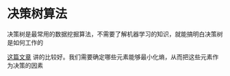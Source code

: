 # 决策树算法

<!--
ID: 925486a1-a579-441d-a5d2-6d4512182ad7
Status: draft
Date: 2017-12-17T01:21:00
Modified: 2020-05-16T11:28:25
wp_id: 479
-->

决策树是最常用的数据挖掘算法，不需要了解机器学习的知识，就能搞明白决策树是如何工作的

[这篇文章][1] 讲的比较好。我们需要确定哪些元素能够最小化熵，从而把这些元素作为决策的因素

[1]: http://liuzhiqiangruc.iteye.com/blog/1601922